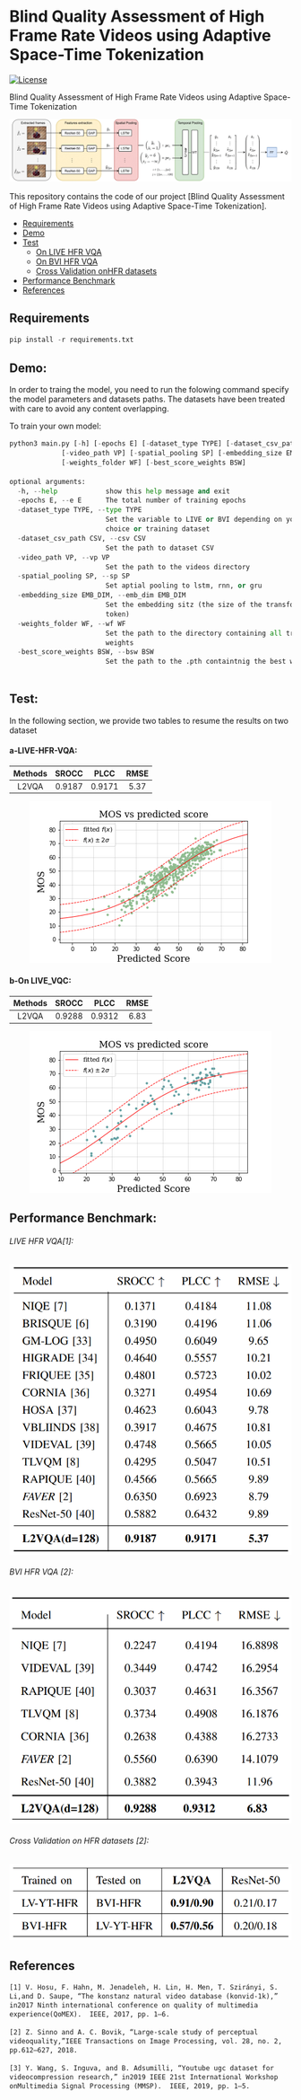 # Blind Quality Assessment of High Frame Rate Videos using Adaptive Space-Time Tokenization

[![License](https://img.shields.io/github/license/mashape/apistatus.svg?maxAge=2592000)](LICENSE)

Blind Quality Assessment of High Frame Rate Videos using Adaptive Space-Time Tokenization


<p align="center">
  <img src="https://github.com/Harith7i/Blind-Quality-Assessment-of-High-Frame-Rate-Videos-using-Adaptive-Space-Time-Tokenization/blob/main/Figures/End_To_End_Model.png">
</p>


This repository contains the code of our project [Blind Quality Assessment of High Frame Rate Videos using Adaptive Space-Time Tokenization]. 



  * [Requirements](#requirements)
  * [Demo](#demo)
  * [Test](#test)
      * [On LIVE HFR VQA](#a-on-LIVE-HFR-VQA)
      * [On BVI HFR VQA](#b-on-BVI-HFR-VQA)
      * [Cross Validation onHFR datasets](#b-Cross-Validation-on-HFR-datasets)
  * [Performance Benchmark](#performance-benchmark)
  * [References](#references)
    
<!-- /code_chunk_output -->



## Requirements
```python
pip install -r requirements.txt
```


## Demo:

In order to traing the model, you need to run the folowing command specify the model parameters and datasets paths.
The datasets have been treated with care to avoid any content overlapping.

To train your own model:



```python
python3 main.py [-h] [-epochs E] [-dataset_type TYPE] [-dataset_csv_path CSV]
             [-video_path VP] [-spatial_pooling SP] [-embedding_size EMB_DIM]
             [-weights_folder WF] [-best_score_weights BSW]

optional arguments:
  -h, --help            show this help message and exit
  -epochs E, --e E      The total number of training epochs
  -dataset_type TYPE, --type TYPE
                        Set the variable to LIVE or BVI depending on your
                        choice or training dataset
  -dataset_csv_path CSV, --csv CSV
                        Set the path to dataset CSV
  -video_path VP, --vp VP
                        Set the path to the videos directory
  -spatial_pooling SP, --sp SP
                        Set aptial pooling to lstm, rnn, or gru
  -embedding_size EMB_DIM, --emb_dim EMB_DIM
                        Set the embedding sitz (the size of the transformer
                        token)
  -weights_folder WF, --wf WF
                        Set the path to the directory containing all training
                        weights
  -best_score_weights BSW, --bsw BSW
                        Set the path to the .pth containtnig the best weights
                                        
```                              


## Test: 


In the following section, we provide two tables to resume the results on two dataset

#### a-LIVE-HFR-VQA:


|    Methods   |SROCC            | PLCC               | RMSE |
|:------------:|:---------------------:|:-------------------:|:------------:|
| L2VQA     | 0.9187         | 0.9171           | 5.37  |  


<p align="center">
  <img src="https://github.com/Harith7i/Blind-Quality-Assessment-of-High-Frame-Rate-Videos-using-Adaptive-Space-Time-Tokenization/blob/main/Figures/scatter%20for%20LVYTHFRcc.png">
</p>

#### b-On LIVE_VQC: 


|    Methods   |SROCC            | PLCC               | RMSE |
|:------------:|:---------------------:|:--------------------:|:------------:|
| L2VQA   | 0.9288  | 0.9312      | 6.83 |


<p align="center">
  <img src="https://github.com/Harith7i/Blind-Quality-Assessment-of-High-Frame-Rate-Videos-using-Adaptive-Space-Time-Tokenization/blob/main/Figures/scatterbvi.png">
</p>





## Performance Benchmark:


###### LIVE HFR VQA[1]:

<p align="center">
  <img src="https://github.com/Harith7i/Blind-Quality-Assessment-of-High-Frame-Rate-Videos-using-Adaptive-Space-Time-Tokenization/blob/main/Figures/LIVE_results.png">
</p>


###### BVI HFR VQA [2]:

<p align="center">
  <img src="https://github.com/Harith7i/Blind-Quality-Assessment-of-High-Frame-Rate-Videos-using-Adaptive-Space-Time-Tokenization/blob/main/Figures/BVI_results.png">
</p>

###### Cross Validation on HFR datasets [2]:
<p align="center">
  <img src="https://github.com/Harith7i/Blind-Quality-Assessment-of-High-Frame-Rate-Videos-using-Adaptive-Space-Time-Tokenization/blob/main/Figures/Cross_Validation.png">
</p>







## References


```
[1] V. Hosu, F. Hahn, M. Jenadeleh, H. Lin, H. Men, T. Szirányi, S. Li,and D. Saupe, “The konstanz natural video database (konvid-1k),” in2017 Ninth international conference on quality of multimedia experience(QoMEX).  IEEE, 2017, pp. 1–6.

[2] Z. Sinno and A. C. Bovik, “Large-scale study of perceptual videoquality,”IEEE Transactions on Image Processing, vol. 28, no. 2, pp.612–627, 2018.

[3] Y. Wang, S. Inguva, and B. Adsumilli, “Youtube ugc dataset for videocompression research,” in2019 IEEE 21st International Workshop onMultimedia Signal Processing (MMSP).  IEEE, 2019, pp. 1–5.
```



